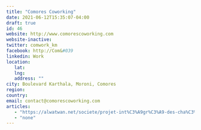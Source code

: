 ```yaml
---
title: "Comores Coworking"
date: 2021-06-12T15:35:07-04:00
draft: true
id: 46
website: http://www.comorescoworking.com
website-inactive: 
twitter: comwork_km
facebook: http://Com&#039
linkedin: Work
location: 
   lat: 
   lng: 
   address: ""
city: Boulevard Karthala, Moroni, Comores
region: 
country: 
email: contact@comorescoworking.com
articles:
   - "https://alwatwan.net/societe/projet-int%C3%A9gr%C3%A9-des-cha%C3%AEnes-de-valeurs-i-lancement-officiel-du-concours-de-plan-d%E2%80%99affaires.html"
   - "none"
---
```


